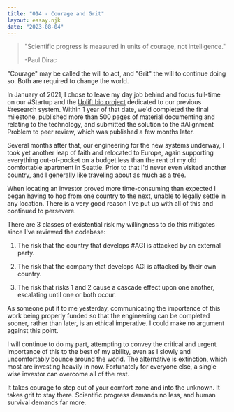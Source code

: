 ```yaml
---
title: "014 - Courage and Grit"
layout: essay.njk
date: "2023-08-04"
---
```


>"Scientific progress is measured in units of courage, not intelligence."
>
>-Paul Dirac

"Courage" may be called the will to act, and "Grit" the will to continue doing so. Both are required to change the world.

In January of 2021, I chose to leave my day job behind and focus full-time on our #Startup and the [Uplift.bio project](https://uplift.bio) dedicated to our previous #research system. Within 1 year of that date, we'd completed the final milestone, published more than 500 pages of material documenting and relating to the technology, and submitted the solution to the #Alignment Problem to peer review, which was published a few months later.

Several months after that, our engineering for the new systems underway, I took yet another leap of faith and relocated to Europe, again supporting everything out-of-pocket on a budget less than the rent of my old comfortable apartment in Seattle. Prior to that I'd never even visited another country, and I generally like traveling about as much as a tree.

When locating an investor proved more time-consuming than expected I began having to hop from one country to the next, unable to legally settle in any location. There is a very good reason I've put up with all of this and continued to persevere.

There are 3 classes of existential risk my willingness to do this mitigates since I've reviewed the codebase:

1. The risk that the country that develops #AGI is attacked by an external party.

2. The risk that the company that develops AGI is attacked by their own country.

3. The risk that risks 1 and 2 cause a cascade effect upon one another, escalating until one or both occur.

As someone put it to me yesterday, communicating the importance of this work being properly funded so that the engineering can be completed sooner, rather than later, is an ethical imperative. I could make no argument against this point.

I will continue to do my part, attempting to convey the critical and urgent importance of this to the best of my ability, even as I slowly and uncomfortably bounce around the world. The alternative is extinction, which most are investing heavily in now. Fortunately for everyone else, a single wise investor can overcome all of the rest.

It takes courage to step out of your comfort zone and into the unknown. It takes grit to stay there. Scientific progress demands no less, and human survival demands far more.
